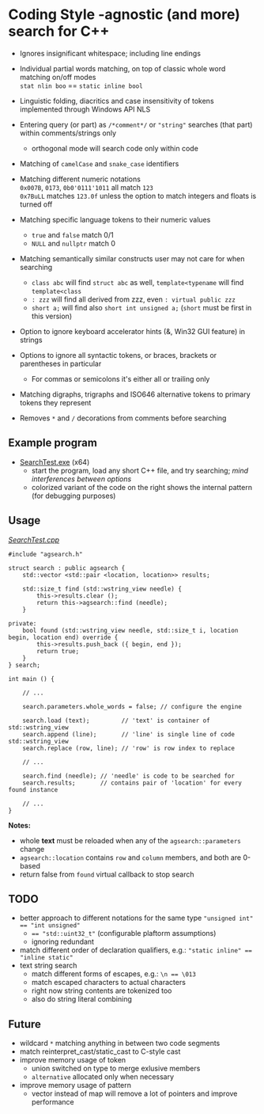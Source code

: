 # Coding Style -agnostic (and more) search for C++

* Ignores insignificant whitespace; including line endings
* Individual partial words matching, on top of classic whole word matching on/off modes  
  `stat nlin boo` == `static inline bool`
* Linguistic folding, diacritics and case insensitivity of tokens implemented through Windows API NLS
* Entering query (or part) as `/*comment*/` or `"string"` searches (that part) within comments/strings only
   * orthogonal mode will search code only within code
* Matching of `camelCase` and `snake_case` identifiers
* Matching different numeric notations  
  `0x007B`, `0173`, `0b0'0111'1011` all match `123`  
  `0x7BuLL` matches `123.0f` unless the option to match integers and floats is turned off
* Matching specific language tokens to their numeric values
   * `true` and `false` match 0/1
   * `NULL` and `nullptr` match 0
* Matching semantically similar constructs user may not care for when searching
   * `class abc` will find `struct abc` as well, `template<typename` will find `template<class`
   * `: zzz` will find all derived from zzz, even `: virtual public zzz`
   * `short a;` will find also `short int unsigned a;` (`short` must be first in this version)

* Option to ignore keyboard accelerator hints (&, Win32 GUI feature) in strings
* Options to ignore all syntactic tokens, or braces, brackets or parentheses in particular
   * For commas or semicolons it's either all or trailing only
* Matching digraphs, trigraphs and ISO646 alternative tokens to primary tokens they represent
* Removes `*` and `/` decorations from comments before searching

## Example program

* [SearchTest.exe](https://github.com/tringi/code-style-agnostic-search/blob/main/test/SearchTest.exe?raw=true) (x64)  
   * start the program, load any short C++ file, and try searching; *mind interferences between options*
   * colorized variant of the code on the right shows the internal pattern (for debugging purposes)

## Usage
*[SearchTest.cpp](https://github.com/tringi/code-style-agnostic-search/blob/main/test/SearchTest.cpp)*

    #include "agsearch.h"
    
    struct search : public agsearch {
        std::vector <std::pair <location, location>> results;
    
        std::size_t find (std::wstring_view needle) {
            this->results.clear ();
            return this->agsearch::find (needle);
        }
    
    private:
        bool found (std::wstring_view needle, std::size_t i, location begin, location end) override {
            this->results.push_back ({ begin, end });
            return true;
        }
    } search;
    
    int main () {
    
        // ...
    
        search.parameters.whole_words = false; // configure the engine
    
        search.load (text);         // 'text' is container of std::wstring_view
        search.append (line);       // 'line' is single line of code std::wstring_view
        search.replace (row, line); // 'row' is row index to replace
    
        // ...
    
        search.find (needle); // 'needle' is code to be searched for
        search.results;       // contains pair of 'location' for every found instance
    
        // ...
    }

**Notes:**

* whole **text** must be reloaded when any of the `agsearch::parameters` change
* `agsearch::location` contains `row` and `column` members, and both are 0-based
* return false from `found` virtual callback to stop search

## TODO

* better approach to different notations for the same type `"unsigned int" == "int unsigned"`
   * `== "std::uint32_t"` (configurable plaftorm assumptions)
   * ignoring redundant
* match different order of declaration qualifiers, e.g.: `"static inline" == "inline static"`
* text string search
   * match different forms of escapes, e.g.: `\n == \013`
   * match escaped characters to actual characters
   * right now string contents are tokenized too
   * also do string literal combining

## Future

* wildcard `*` matching anything in between two code segments
* match reinterpret_cast/static_cast to C-style cast
* improve memory usage of token
   * union switched on type to merge exlusive members
   * `alternative` allocated only when necessary
* improve memory usage of pattern
   * vector instead of map will remove a lot of pointers and improve performance
